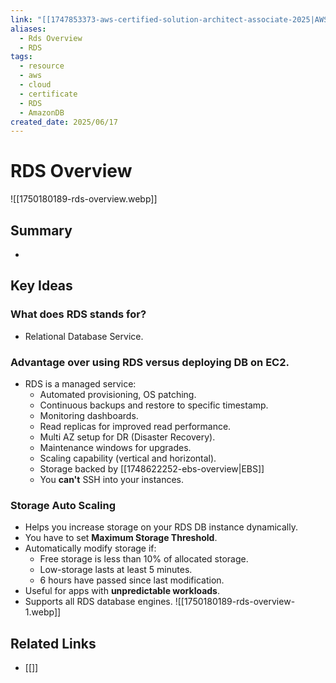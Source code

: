 ```yaml
---
link: "[[1747853373-aws-certified-solution-architect-associate-2025|AWS Certified Solution Architect Associate 2025]]"
aliases:
  - Rds Overview
  - RDS
tags:
  - resource
  - aws
  - cloud
  - certificate
  - RDS
  - AmazonDB
created_date: 2025/06/17
---
```

# RDS Overview
![[1750180189-rds-overview.webp]]
## Summary
- 
## Key Ideas
### What does RDS stands for?
- Relational Database Service.
### Advantage over using RDS versus deploying DB on EC2.
- RDS is a managed service:
	- Automated provisioning, OS patching.
	- Continuous backups and restore to specific timestamp.
	- Monitoring dashboards.
	- Read replicas for improved read performance.
	- Multi AZ setup for DR (Disaster Recovery).
	- Maintenance windows for upgrades.
	- Scaling capability (vertical and horizontal).
	- Storage backed by [[1748622252-ebs-overview|EBS]]
	- You **can't** SSH into your instances.
### Storage Auto Scaling
- Helps you increase storage on your RDS DB instance dynamically.
- You have to set **Maximum Storage Threshold**.
- Automatically modify storage if:
	- Free storage is less than 10% of allocated storage.
	- Low-storage lasts at least 5 minutes.
	- 6 hours have passed since last modification.
- Useful for apps with **unpredictable workloads**.
- Supports all RDS database engines.
![[1750180189-rds-overview-1.webp]]
## Related Links
- [[]]
